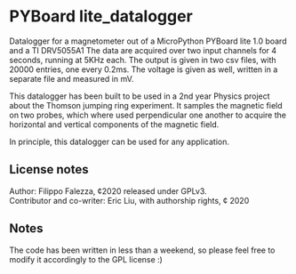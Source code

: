 # PYBoard lite_datalogger
Datalogger for a magnetometer out of a MicroPython PYBoard lite 1.0 board and a TI DRV5055A1
The data are acquired over two input channels for 4 seconds, running at 5KHz each.
The output is given in two csv files, with 20000 entries, one every 0.2ms. The voltage is given as well, written in a separate file and measured in mV.

This datalogger has been built to be used in a 2nd year Physics project about the Thomson jumping ring experiment.
It samples the magnetic field on two probes, which where used perpendicular one another to acquire the horizontal and vertical components of the magnetic field.

In principle, this datalogger can be used for any application.

## License notes
Author: Filippo Falezza, ¢2020 released under GPLv3. \
Contributor and co-writer: Eric Liu, with authorship rights, ¢ 2020

## Notes
The code has been written in less than a weekend, so please feel free to modify it accordingly to the GPL license :)
